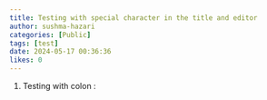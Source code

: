 ```yaml
---
title: Testing with special character in the title and editor
author: sushma-hazari
categories: [Public]
tags: [test]
date: 2024-05-17 00:36:36 
likes: 0
---
```


1. Testing with colon :